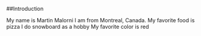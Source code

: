 ##Introduction

My name is Martin Malorni
I am from Montreal, Canada.
My favorite food is pizza
I do snowboard as a hobby
My favorite color is red
